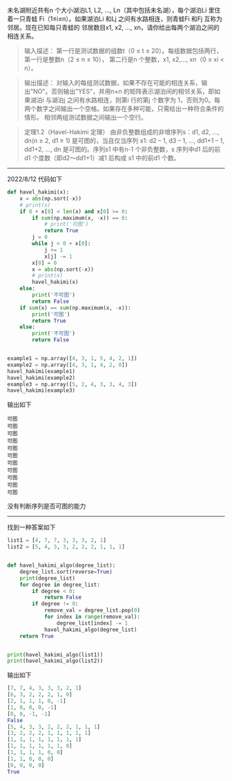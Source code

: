 未名湖附近共有n 个大小湖泊L1, L2, ..., Ln（其中包括未名湖），每个湖泊Li 里住着一只青蛙
Fi（1≤i≤n）。如果湖泊Li 和Lj 之间有水路相连，则青蛙Fi 和Fj 互称为邻居。现在已知每只青蛙的
邻居数目x1, x2, ..., xn，请你给出每两个湖泊之间的相连关系。

>输入描述：
第一行是测试数据的组数t（0 ≤ t ≤ 20）。每组数据包括两行，第一行是整数n（2 ≤ n ≤ 10），
第二行是n 个整数，x1, x2,..., xn（0 ≤ xi < n）。

>输出描述：
对输入的每组测试数据，如果不存在可能的相连关系，输出"NO"。否则输出"YES"，并用n×n
的矩阵表示湖泊间的相邻关系，即如果湖泊i 与湖泊j 之间有水路相连，则第i 行的第j 个数字为
1，否则为0。每两个数字之间输出一个空格。如果存在多种可能，只需给出一种符合条件的情形。
相邻两组测试数据之间输出一个空行。

>定理1.2（Havel-Hakimi 定理） 由非负整数组成的非增序列s：d1, d2, …, dn(n ≥ 2, d1 ≥ 1)
是可图的，当且仅当序列
s1: d2 – 1, d3 – 1, …, dd1+1 – 1, dd1+2, …, dn
是可图的。序列s1 中有n-1 个非负整数，s 序列中d1 后的前d1 个度数（即d2～dd1+1）减1 后构成
s1 中的前d1 个数。

---

2022/8/12 代码如下

```python
def havel_hakimi(x):
    x = abs(np.sort(-x))
    # print(x)
    if 0 + x[0] < len(x) and x[0] >= 0:
        if sum(np.maximum(x, -x)) == 0:
            # print('可图')
            return True
        j = 0
        while j < 0 + x[0]:
            j += 1
            x[j] -= 1
        x[0] = 0
        x = abs(np.sort(-x))
        # print(x)
        havel_hakimi(x)
    else:
        print('不可图')
        return False
    if sum(x) == sum(np.maximum(x, -x)):
        print('可图')
        return True
    else:
        print('不可图')
        return False


example1 = np.array([4, 3, 1, 5, 4, 2, 1])
example2 = np.array([4, 3, 1, 4, 2, 0])
havel_hakimi(example1)
havel_hakimi(example2)
example3 = np.array([5, 2, 4, 3, 3, 4, 3])
havel_hakimi(example3)
```

输出如下

```
可图
可图
可图
可图
可图
可图
可图
可图
可图
可图
可图
```

没有判断序列是否可图的能力

---

找到一种答案如下

```python
list1 = [4, 7, 7, 3, 3, 3, 2, 1]
list2 = [5, 4, 3, 3, 2, 2, 2, 1, 1, 1]


def havel_hakimi_algo(degree_list):
    degree_list.sort(reverse=True)
    print(degree_list)
    for degree in degree_list:
        if degree < 0:
            return False
        if degree != 0:
            remove_val = degree_list.pop(0)
            for index in range(remove_val):
                degree_list[index] -= 1
            havel_hakimi_algo(degree_list)
    return True


print(havel_hakimi_algo(list1))
print(havel_hakimi_algo(list2))
```

输出如下

```python
[7, 7, 4, 3, 3, 3, 2, 1]
[6, 3, 2, 2, 2, 1, 0]
[2, 1, 1, 1, 0, -1]
[1, 0, 0, 0, -1]
[0, 0, -1, -1]
False
[5, 4, 3, 3, 2, 2, 2, 1, 1, 1]
[3, 2, 2, 2, 1, 1, 1, 1, 1]
[1, 1, 1, 1, 1, 1, 1, 1]
[1, 1, 1, 1, 1, 1, 0]
[1, 1, 1, 1, 0, 0]
[1, 1, 0, 0, 0]
[0, 0, 0, 0]
True
```




